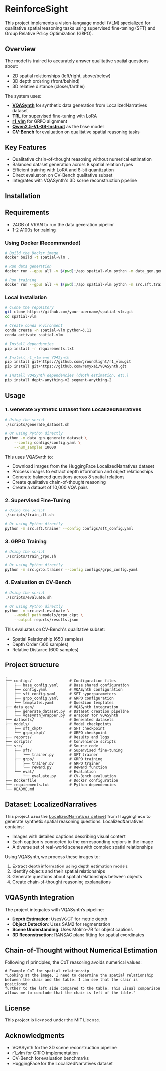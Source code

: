 # ReinforceSight

This project implements a vision-language model (VLM) specialized for qualitative spatial reasoning tasks using supervised fine-tuning (SFT) and Group Relative Policy Optimization (GRPO).

## Overview

The model is trained to accurately answer qualitative spatial questions about:
- 2D spatial relationships (left/right, above/below)
- 3D depth ordering (front/behind) 
- 3D relative distance (closer/farther)

The system uses:
- **[VQASynth](https://github.com/remyxai/VQASynth)** for synthetic data generation from LocalizedNarratives dataset
- **[TRL](https://github.com/huggingface/trl)** for supervised fine-tuning with LoRA
- **[r1_vlm](https://github.com/groundlight/r1_vlm)** for GRPO alignment
- **[Qwen2.5-VL-3B-Instruct](https://huggingface.co/Qwen/Qwen2.5-VL-3B-Instruct)** as the base model
- **[CV-Bench](https://huggingface.co/datasets/nyu-visionx/CV-Bench)** for evaluation on qualitative spatial reasoning tasks

## Key Features

- Qualitative chain-of-thought reasoning without numerical estimation
- Balanced dataset generation across 8 spatial relation types
- Efficient training with LoRA and 8-bit quantization
- Direct evaluation on CV-Bench qualitative subset
- Integrates with VQASynth's 3D scene reconstruction pipeline

## Installation

## Requirements

- 24GB of VRAM to run the data generation pipelinr
- 1-2 A100s for training

### Using Docker (Recommended)

```bash
# Build the Docker image
docker build -t spatial-vlm .

# Run data generation
docker run --gpus all -v $(pwd):/app spatial-vlm python -m data_gen.generate_dataset

# Run training
docker run --gpus all -v $(pwd):/app spatial-vlm python -m src.sft.trainer
```

### Local Installation

```bash
# Clone the repository
git clone https://github.com/your-username/spatial-vlm.git
cd spatial-vlm

# Create conda environment
conda create -n spatial-vlm python=3.11
conda activate spatial-vlm

# Install dependencies
pip install -r requirements.txt

# Install r1_vlm and VQASynth
pip install git+https://github.com/groundlight/r1_vlm.git
pip install git+https://github.com/remyxai/VQASynth.git

# Install VQASynth dependencies (depth estimation, etc.)
pip install depth-anything-v2 segment-anything-2
```

## Usage

### 1. Generate Synthetic Dataset from LocalizedNarratives

```bash
# Using the script
./scripts/generate_dataset.sh

# Or using Python directly
python -m data_gen.generate_dataset \
    --config configs/config.yaml \
    --num_samples 10000
```

This uses VQASynth to:
- Download images from the HuggingFace LocalizedNarratives dataset
- Process images to extract depth information and object relationships
- Generate balanced questions across 8 spatial relations
- Create qualitative chain-of-thought reasoning
- Create a dataset of 10,000 VQA pairs

### 2. Supervised Fine-Tuning

```bash
# Using the script
./scripts/train_sft.sh

# Or using Python directly
python -m src.sft.trainer --config configs/sft_config.yaml
```

### 3. GRPO Training

```bash
# Using the script
./scripts/train_grpo.sh

# Or using Python directly
python -m src.grpo.trainer --config configs/grpo_config.yaml
```

### 4. Evaluation on CV-Bench

```bash
# Using the script
./scripts/evaluate.sh

# Or using Python directly
python -m src.eval.evaluate \
    --model_path models/grpo_ckpt \
    --output reports/results.json
```

This evaluates on CV-Bench's qualitative subset:
- Spatial Relationship (650 samples)
- Depth Order (600 samples)
- Relative Distance (600 samples)


## Project Structure

```
.
├── configs/                 # Configuration files
│   ├── base_config.yaml     # Base shared configuration
│   ├── config.yaml          # VQASynth configuration
│   ├── sft_config.yaml      # SFT hyperparameters 
│   ├── grpo_config.yaml     # GRPO configuration
│   └── templates.yaml       # Question templates
├── data_gen/                # VQASynth integration
│   ├── generate_dataset.py  # Dataset creation pipeline
│   └── vqasynth_wrapper.py  # Wrapper for VQASynth
├── datasets/                # Generated datasets
├── models/                  # Model checkpoints
│   ├── sft_ckpt/            # SFT checkpoint
│   └── grpo_ckpt/           # GRPO checkpoint
├── reports/                 # Results and logs
├── scripts/                 # Convenience scripts
├── src/                     # Source code
│   ├── sft/                 # Supervised fine-tuning
│   │   └── trainer.py       # SFT trainer
│   ├── grpo/                # GRPO training
│   │   ├── trainer.py       # GRPO trainer
│   │   └── reward.py        # Reward function
│   └── eval/                # Evaluation
│       └── evaluate.py      # CV-Bench evaluation
├── Dockerfile               # Docker configuration
├── requirements.txt         # Python dependencies
└── README.md
```

## Dataset: LocalizedNarratives

This project uses the [LocalizedNarratives dataset](https://huggingface.co/datasets/HuggingFaceM4/LocalizedNarratives) from HuggingFace to generate synthetic spatial reasoning questions. LocalizedNarratives contains:

- Images with detailed captions describing visual content
- Each caption is connected to the corresponding regions in the image
- A diverse set of real-world scenes with complex spatial relationships

Using VQASynth, we process these images to:
1. Extract depth information using depth estimation models
2. Identify objects and their spatial relationships
3. Generate questions about spatial relationships between objects
4. Create chain-of-thought reasoning explanations

## VQASynth Integration

The project integrates with VQASynth's pipeline:
- **Depth Estimation**: UsesVGGT for metric depth
- **Object Detection**: Uses SAM2 for segmentation
- **Scene Understanding**: Uses Molmo-7B for object captions
- **3D Reconstruction**: RANSAC plane fitting for spatial coordinates

## Chain-of-Thought without Numerical Estimation

Following r1 principles, the CoT reasoning avoids numerical values:

```
# Example CoT for spatial relationship
"Looking at the image, I need to determine the spatial relationship 
between the chair and the table. I can see that the chair is positioned 
further to the left side compared to the table. This visual comparison 
allows me to conclude that the chair is left of the table."
```

## License

This project is licensed under the MIT License.

## Acknowledgments

- VQASynth for the 3D scene reconstruction pipeline
- r1_vlm for GRPO implementation
- CV-Bench for evaluation benchmarks
- HuggingFace for the LocalizedNarratives dataset
